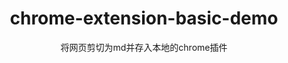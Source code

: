 <h1 align="center">chrome-extension-basic-demo</h1>
<div align="center">
将网页剪切为md并存入本地的chrome插件
</div>